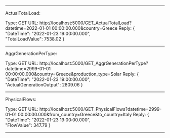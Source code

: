 
---------------------------------------------------------------------------

ActualTotalLoad:

Type: GET
URL: http://localhost:5000/GET_ActualTotalLoad?datetime=2022-01-01 00:00:00.000&country=Greece
Reply: 
{    
	"DateTime": "2022-01-23 19:00:00.000",   
	"TotalLoadValue": 7538.02
}

---------------------------------------------------------------------------

AggrGenerationPerType:

Type: GET
URL: http://localhost:5000/GET_AggrGenerationPerType?datetime=2999-01-01 00:00:00.000&country=Greece&production_type=Solar
Reply: 
{    
	"DateTime": "2022-01-23 19:00:00.000",   	
	"ActualGenerationOutput": 2809.06
}

---------------------------------------------------------------------------

PhysicalFlows:

Type: GET
URL: http://localhost:5000/GET_PhysicalFlows?datetime=2999-01-01 00:00:00.000&from_country=Greece&to_country=Italy
Reply: 
{    
	"DateTime": "2022-01-23 19:00:00.000",   	
	"FlowValue": 347.79
}

---------------------------------------------------------------------------
